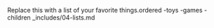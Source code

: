 Replace this with a list of your favorite things.ordered
-toys
-games
-children
_includes/04-lists.md
